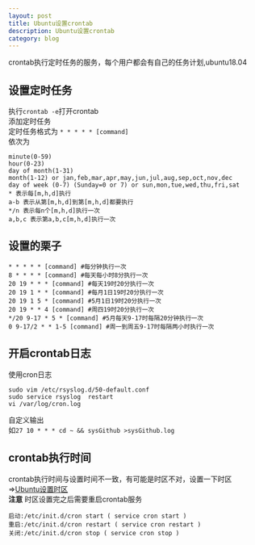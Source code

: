 ```yaml
---
layout: post
title: Ubuntu设置crontab
description: Ubuntu设置crontab
category: blog
---
```

crontab执行定时任务的服务，每个用户都会有自己的任务计划,ubuntu18.04  
## 设置定时任务  
执行`crontab -e`打开crontab  
添加定时任务  
定时任务格式为
`* * * * * [command]`  
依次为
```
minute(0-59)  
hour(0-23)  
day of month(1-31)  
month(1-12) or jan,feb,mar,apr,may,jun,jul,aug,sep,oct,nov,dec  
day of week (0-7) (Sunday=0 or 7) or sun,mon,tue,wed,thu,fri,sat  
* 表示每[m,h,d]执行
a-b 表示从第[m,h,d]到第[m,h,d]都要执行  
*/n 表示每n个[m,h,d]执行一次
a,b,c 表示第a,b,c[m,h,d]执行一次
```
## 设置的栗子  
`* * * * * [command] #每分钟执行一次`  
`8 * * * * [command] #每天每小时8分执行一次`  
`20 19 * * * [command] #每天19时20分执行一次`  
`20 19 1 * * [command] #每月1日19时20分执行一次`  
`20 19 1 5 * [command] #5月1日19时20分执行一次`  
`20 19 * * 4 [command] #周四19时20分执行一次`  
`*/20 9-17 * 5 * [command] #5月每天9-17时每隔20分钟执行一次`  
`0 9-17/2 * * 1-5 [command] #周一到周五9-17时每隔两小时执行一次`  
## 开启crontab日志  
使用cron日志
```
sudo vim /etc/rsyslog.d/50-default.conf
sudo service rsyslog  restart
vi /var/log/cron.log
```  
自定义输出  
如`27 10 * * * cd ~ && sysGithub >sysGithub.log`  
## crontab执行时间  
crontab执行时间与设置时间不一致，有可能是时区不对，设置一下时区=>[Ubuntu设置时区](/ubuntu-set-timezone.html)  
**注意** 时区设置完之后需要重启crontab服务  
```
启动:/etc/init.d/cron start ( service cron start )
重启:/etc/init.d/cron restart ( service cron restart )
关闭:/etc/init.d/cron stop ( service cron stop )
```
